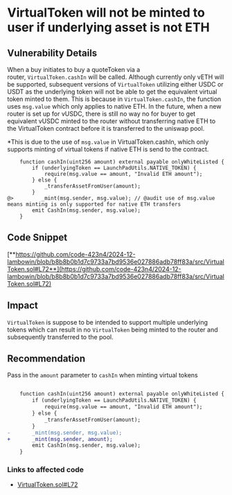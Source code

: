 # VirtualToken will not be minted to user if underlying asset is not ETH

## **Vulnerability Details**

When a buy initiates to buy a quoteToken via a router, `VirtualToken.cashIn` will be called. Although currently only vETH will be supported, subsequent versions of `VirtualToken` utilizing either USDC or USDT as the underlying token will not be able to get the equivalent virtual token minted to them. This is because in `VirtualToken.cashIn`, the function uses `msg.value` which only applies to native ETH. In the future, when a new router is set up for vUSDC, there is still no way no for buyer to get equivalent vUSDC minted to the router without transferring native ETH to the VirtualToken contract before it is transferred to the uniswap pool.

*This is due to the use of `msg.value` in VirtualToken.cashIn, which only supports minting of virtual tokens if native ETH is send to the contract.

```solidity
    function cashIn(uint256 amount) external payable onlyWhiteListed {
        if (underlyingToken == LaunchPadUtils.NATIVE_TOKEN) {
            require(msg.value == amount, "Invalid ETH amount");
        } else {
            _transferAssetFromUser(amount);
        }
@>         _mint(msg.sender, msg.value); // @audit use of msg.value means minting is only supported for native ETH transfers
        emit CashIn(msg.sender, msg.value);
    }

```

## **Code Snippet**

[**https://github.com/code-423n4/2024-12-lambowin/blob/b8b8b0b1d7c9733a7bd9536e027886adb78ff83a/src/VirtualToken.sol#L72**](https://github.com/code-423n4/2024-12-lambowin/blob/b8b8b0b1d7c9733a7bd9536e027886adb78ff83a/src/VirtualToken.sol#L72)

## **Impact**

`VirtualToken` is suppose to be intended to support multiple underlying tokens which can result in no `VirtualToken` being minted to the router and subsequently transferred to the pool.

## **Recommendation**

Pass in the `amount` parameter to `cashIn` when minting virtual tokens

```diff

    function cashIn(uint256 amount) external payable onlyWhiteListed {
        if (underlyingToken == LaunchPadUtils.NATIVE_TOKEN) {
            require(msg.value == amount, "Invalid ETH amount");
        } else {
            _transferAssetFromUser(amount);
        }
-       _mint(msg.sender, msg.value);
+       _mint(msg.sender, amount);
        emit CashIn(msg.sender, msg.value);
    }

```

### **Links to affected code**

- [VirtualToken.sol#L72](https://github.com/code-423n4/2024-12-lambowin/blob/b8b8b0b1d7c9733a7bd9536e027886adb78ff83a/src/VirtualToken.sol#L72)
